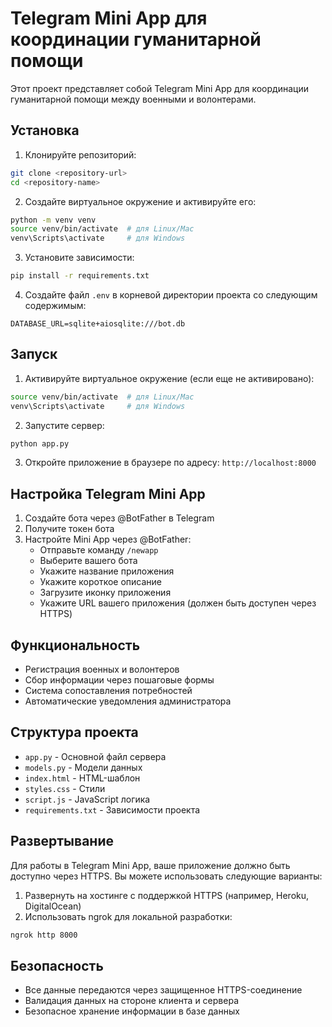 # Telegram Mini App для координации гуманитарной помощи

Этот проект представляет собой Telegram Mini App для координации гуманитарной помощи между военными и волонтерами.

## Установка

1. Клонируйте репозиторий:
```bash
git clone <repository-url>
cd <repository-name>
```

2. Создайте виртуальное окружение и активируйте его:
```bash
python -m venv venv
source venv/bin/activate  # для Linux/Mac
venv\Scripts\activate     # для Windows
```

3. Установите зависимости:
```bash
pip install -r requirements.txt
```

4. Создайте файл `.env` в корневой директории проекта со следующим содержимым:
```
DATABASE_URL=sqlite+aiosqlite:///bot.db
```

## Запуск

1. Активируйте виртуальное окружение (если еще не активировано):
```bash
source venv/bin/activate  # для Linux/Mac
venv\Scripts\activate     # для Windows
```

2. Запустите сервер:
```bash
python app.py
```

3. Откройте приложение в браузере по адресу: `http://localhost:8000`

## Настройка Telegram Mini App

1. Создайте бота через @BotFather в Telegram
2. Получите токен бота
3. Настройте Mini App через @BotFather:
   - Отправьте команду `/newapp`
   - Выберите вашего бота
   - Укажите название приложения
   - Укажите короткое описание
   - Загрузите иконку приложения
   - Укажите URL вашего приложения (должен быть доступен через HTTPS)

## Функциональность

- Регистрация военных и волонтеров
- Сбор информации через пошаговые формы
- Система сопоставления потребностей
- Автоматические уведомления администратора

## Структура проекта

- `app.py` - Основной файл сервера
- `models.py` - Модели данных
- `index.html` - HTML-шаблон
- `styles.css` - Стили
- `script.js` - JavaScript логика
- `requirements.txt` - Зависимости проекта

## Развертывание

Для работы в Telegram Mini App, ваше приложение должно быть доступно через HTTPS. Вы можете использовать следующие варианты:

1. Развернуть на хостинге с поддержкой HTTPS (например, Heroku, DigitalOcean)
2. Использовать ngrok для локальной разработки:
```bash
ngrok http 8000
```

## Безопасность

- Все данные передаются через защищенное HTTPS-соединение
- Валидация данных на стороне клиента и сервера
- Безопасное хранение информации в базе данных 